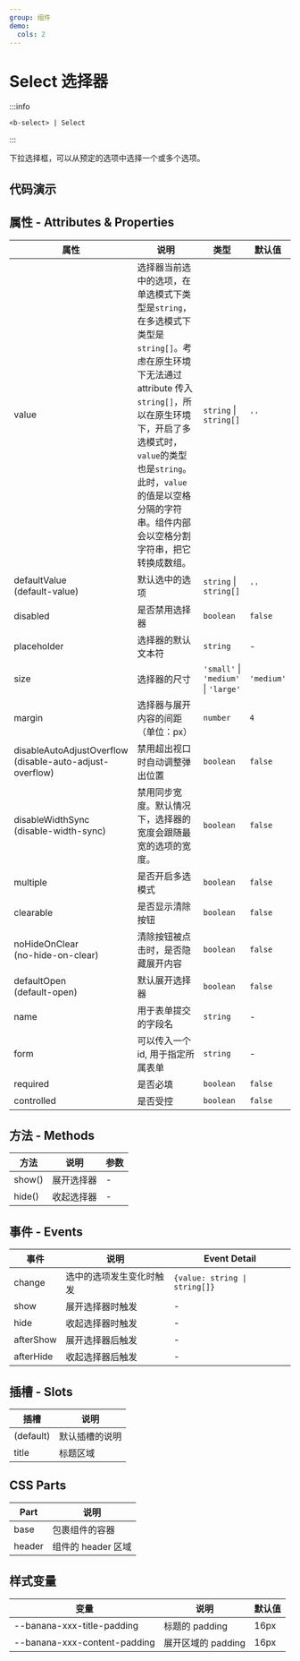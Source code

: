 ```yaml
---
group: 组件
demo:
  cols: 2
---
```


# Select 选择器

:::info

```
<b-select> | Select
```

:::

下拉选择框，可以从预定的选项中选择一个或多个选项。

## 代码演示

<code src="./demos/basicUsage.tsx"></code>
<code src="./demos/Multiple.tsx"></code>
<code src="./demos/Clearable.tsx"></code>
<code src="./demos/Size.tsx"></code>
<code src="./demos/formTest.tsx"></code>
<code src="./demos/Disabled.tsx"></code>

## 属性 - Attributes & Properties

| 属性                                                            | 说明                                                                                                                                                                                                                                                                                   | 类型                                 | 默认值     |
| --------------------------------------------------------------- | -------------------------------------------------------------------------------------------------------------------------------------------------------------------------------------------------------------------------------------------------------------------------------------- | ------------------------------------ | ---------- |
| value                                                           | 选择器当前选中的选项，在单选模式下类型是`string`，在多选模式下类型是`string[]`。考虑在原生环境下无法通过 attribute 传入`string[]`，所以在原生环境下，开启了多选模式时，`value`的类型也是`string`。 此时，`value`的值是以空格分隔的字符串。组件内部会以空格分割字符串，把它转换成数组。 | `string` \| `string[]`               | `''`       |
| defaultValue <br /> (default-value)                             | 默认选中的选项                                                                                                                                                                                                                                                                         | `string` \| `string[]`               | `''`       |
| disabled                                                        | 是否禁用选择器                                                                                                                                                                                                                                                                         | `boolean`                            | `false`    |
| placeholder                                                     | 选择器的默认文本符                                                                                                                                                                                                                                                                     | `string`                             | -          |
| size                                                            | 选择器的尺寸                                                                                                                                                                                                                                                                           | `'small'` \| `'medium'` \| `'large'` | `'medium'` |
| margin                                                          | 选择器与展开内容的间距（单位：px）                                                                                                                                                                                                                                                     | `number`                             | `4`        |
| disableAutoAdjustOverflow <br /> (disable-auto-adjust-overflow) | 禁用超出视口时自动调整弹出位置                                                                                                                                                                                                                                                         | `boolean`                            | `false`    |
| disableWidthSync <br /> (disable-width-sync)                    | 禁用同步宽度。默认情况下，选择器的宽度会跟随最宽的选项的宽度。                                                                                                                                                                                                                         | `boolean`                            | `false`    |
| multiple                                                        | 是否开启多选模式                                                                                                                                                                                                                                                                       | `boolean`                            | `false`    |
| clearable                                                       | 是否显示清除按钮                                                                                                                                                                                                                                                                       | `boolean`                            | `false`    |
| noHideOnClear <br /> (no-hide-on-clear)                         | 清除按钮被点击时，是否隐藏展开内容                                                                                                                                                                                                                                                     | `boolean`                            | `false`    |
| defaultOpen <br /> (default-open)                               | 默认展开选择器                                                                                                                                                                                                                                                                         | `boolean`                            | `false`    |
| name                                                            | 用于表单提交的字段名                                                                                                                                                                                                                                                                   | `string`                             | -          |
| form                                                            | 可以传入一个 id, 用于指定所属表单                                                                                                                                                                                                                                                      | `string`                             | -          |
| required                                                        | 是否必填                                                                                                                                                                                                                                                                               | `boolean`                            | `false`    |
| controlled                                                      | 是否受控                                                                                                                                                                                                                                                                               | `boolean`                            | `false`    |

## 方法 - Methods

| 方法   | 说明       | 参数 |
| ------ | ---------- | ---- |
| show() | 展开选择器 | -    |
| hide() | 收起选择器 | -    |

## 事件 - Events

| 事件      | 说明                     | Event Detail                  |
| --------- | ------------------------ | ----------------------------- |
| change    | 选中的选项发生变化时触发 | `{value: string \| string[]}` |
| show      | 展开选择器时触发         | -                             |
| hide      | 收起选择器时触发         | -                             |
| afterShow | 展开选择器后触发         | -                             |
| afterHide | 收起选择器后触发         | -                             |

## 插槽 - Slots

| 插槽      | 说明           |
| --------- | -------------- |
| (default) | 默认插槽的说明 |
| title     | 标题区域       |

## CSS Parts

| Part   | 说明               |
| ------ | ------------------ |
| base   | 包裹组件的容器     |
| header | 组件的 header 区域 |

## 样式变量

| 变量                         | 说明               | 默认值 |
| ---------------------------- | ------------------ | ------ |
| --banana-xxx-title-padding   | 标题的 padding     | 16px   |
| --banana-xxx-content-padding | 展开区域的 padding | 16px   |
